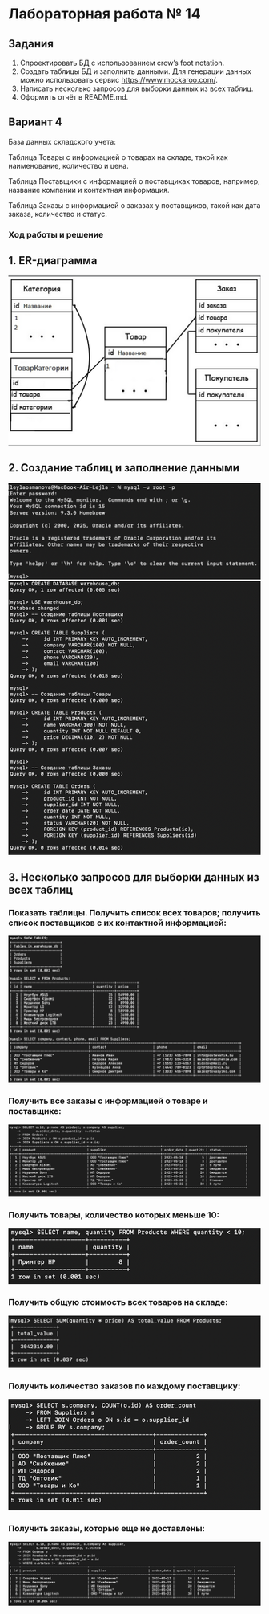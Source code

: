 # Лабораторная работа № 14
## Задания
1. Спроектировать БД с использованием crow’s foot notation.
2. Создать таблицы БД и заполнить данными. Для генерации данных можно использовать сервис https://www.mockaroo.com/.
3. Написать несколько запросов для выборки данных из всех таблиц.
4. Оформить отчёт в README.md.
   
## Вариант 4
База данных складского учета:

Таблица Товары с информацией о товарах на складе, такой как наименование, количество и цена.

Таблица Поставщики с информацией о поставщиках товаров, например, название компании и контактная информация.

Таблица Заказы с информацией о заказах у поставщиков, такой как дата заказа, количество и статус.
### Ход работы и решение 

## 1. ER-диаграмма 

![pic00](pics/pic00.png)

## 2. Создание таблиц и заполнение данными

![pic1](pics/pic1.png)
![pic2](pics/pic2.png)


## 3. Несколько запросов для выборки данных из всех таблиц 

### Показать таблицы. Получить список всех товаров; получить список поставщиков с их контактной информацией:

![pic4](pics/pic4.png)


### Получить все заказы с информацией о товаре и поставщике:

![pic5](pics/pic5.png)


### Получить товары, количество которых меньше 10:

![pic6](pics/pic6.png)


### Получить общую стоимость всех товаров на складе:

![pic7](pics/pic7.png)

### Получить количество заказов по каждому поставщику:

![pic8](pics/pic8.png)


### Получить заказы, которые еще не доставлены:

![pic9](pics/pic9.png)



